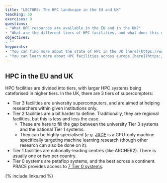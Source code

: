 ```yaml
---
title: "LECTURE: The HPC landscape in the EU and UK"
teaching: 30
exercises: 0
questions:
- "What HPC resources are available in the EU and in the UK?"
- "What are the different tiers of HPC facilities, and what does this mean?"
objectives:
- ""
keypoints:
- "You can find more about the state of HPC in the UK [here](https://www.hpc-uk.ac.uk/)"
- "You can learn more about HPC facilities across europe [here](https://prace-ri.eu/)"
---
```


## HPC in the EU and UK

HPC facilities are divided into tiers, with larger HPC systems being 
cateforised in higher tiers. In the UK, there are 3 tiers of supercompters:
- Tier 3 facilities are university supercomputers, and are aimed at helping
  researchers within given institutions only.
- Tier 2 facilities are a bit harder to define. Traditionally, they are 
  regional facilities, but this is less and less the case.
  - These are here to   fill the gap between the university Tier 3 systems and 
    the national Tier 1 systems. 
  - They can be highly specialised (*e.g.* [JADE](https://www.jade.ac.uk/) is 
    a GPU-only machine specifically targeting machine learning research 
    (though other research can also be done on it).
- Tier 1 facilities are nationally-leading centres (like ARCHER2). There is 
  usually one or two per country.
- Tier 0 systems are petaflop systems, and the best across a continent. PRACE
  provides access to [7 Tier 0 systems](https://prace-ri.eu/hpc-access/hpc-systems/).

{% include links.md %}


